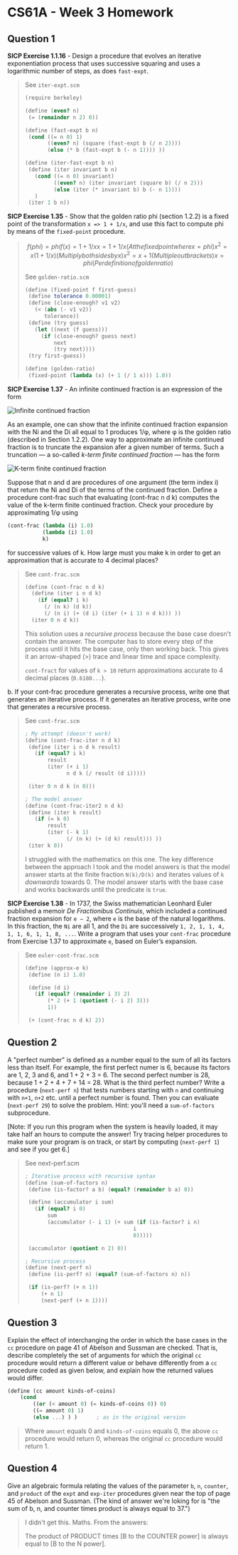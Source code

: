 # CS61A - Week 3 Homework

## Question 1

**SICP Exercise 1.1.16** - Design a procedure that evolves an iterative exponentiation process that uses successive squaring and uses a logarithmic number of steps, as does `fast-expt`.

> See `iter-expt.scm`
>
> ```scheme
> (require berkeley)
>
> (define (even? n)
>  (= (remainder n 2) 0))
>
> (define (fast-expt b n)
>  (cond ((= n 0) 1)
>        ((even? n) (square (fast-expt b (/ n 2))))
>        (else (* b (fast-expt b (- n 1)))) ))
>
> (define (iter-fast-expt b n)
>  (define (iter invariant b n)
>    (cond ((= n 0) invariant)
>          ((even? n) (iter invariant (square b) (/ n 2)))
>          (else (iter (* invariant b) b (- n 1))))
>    )
>  (iter 1 b n))
> ```

**SICP Exercise 1.35** - Show that the golden ratio phi (section 1.2.2) is a fixed point of the transformation `x => 1 + 1/x`, and use this fact to compute phi by means of the `fixed-point` procedure.

> ```math
> f(phi) = phi
> f(x) = 1 + 1/x
> x = 1 + 1/x          (At the fixed point where x = phi)
> x^2 = x(1 + 1/x)     (Multiply both sides by x)
> x^2 = x + 1          (Multiple out brackets)
> x = phi              (Per definition of golden ratio)
> ```
>
> See `golden-ratio.scm`
>
> ```scheme
> (define (fixed-point f first-guess)
>  (define tolerance 0.00001)
>  (define (close-enough? v1 v2)
>    (< (abs (- v1 v2))
>       tolerance))
>  (define (try guess)
>    (let ((next (f guess)))
>      (if (close-enough? guess next)
>          next
>          (try next))))
>  (try first-guess))
>
> (define (golden-ratio)
>  (fixed-point (lambda (x) (+ 1 (/ 1 x))) 1.0))
> ```

**SICP Exercise 1.37** - An infinite continued fraction is an expression of the form

![Infinite continued fraction](images/2021-01-29-14-56-59.png)

As an example, one can show that the infinite continued fraction expansion with the Ni and the Di all equal to 1 produces 1/φ, where φ is the golden ratio (described in Section 1.2.2). One way to approximate an infinite continued fraction is to truncate the expansion afer a given number of terms. Such a truncation — a so-called _k-term finite continued fraction_ — has the form

![K-term finite continued fraction](images/2021-01-29-14-57-48.png)

Suppose that n and d are procedures of one argument (the term index i) that return the Ni and Di of the terms of the continued fraction. Define a procedure cont-frac such that evaluating (cont-frac n d k) computes the value of the k-term finite continued fraction. Check your procedure by approximating 1/φ using

```scheme
(cont-frac (lambda (i) 1.0)
           (lambda (i) 1.0)
           k)
```

for successive values of k. How large must you make k in order to get an approximation that is accurate to 4 decimal places?

> See `cont-frac.scm`
>
> ```scheme
> (define (cont-frac n d k)
>   (define (iter i n d k)
>     (if (equal? i k)
>       (/ (n k) (d k))
>       (/ (n i) (+ (d i) (iter (+ i 1) n d k))) ))
>   (iter 0 n d k))
> ```
>
> This solution uses a _recursive process_ because the base case doesn't contain the answer. The computer has to store every step of the process until it hits the base case, only then working back. This gives it an arrow-shaped (>) trace and linear time and space complexity.
>
> `cont-fract` for values of `k > 10` return approximations accurate to 4 decimal places (`0.6180...`).

b. If your cont-frac procedure generates a recursive process, write one that generates an iterative process. If it generates an iterative process, write one that generates a recursive process.

> See `cont-frac.scm`
>
> ```scheme
> ; My attempt (doesn't work)
> (define (cont-frac-iter n d k)
>  (define (iter i n d k result)
>    (if (equal? i k)
>        result
>        (iter (+ i 1)
>              n d k (/ result (d i)))))
>
>  (iter 0 n d k (n 0)))
>
> ; The model answer
> (define (cont-frac-iter2 n d k)
>  (define (iter k result)
>    (if (= k 0)
>        result
>        (iter (- k 1)
>              (/ (n k) (+ (d k) result))) ))
>  (iter k 0))
> ```
>
> I struggled with the mathematics on this one. The key difference between the approach I took and the model answers is that the model answer starts at the finite fraction `N(k)/D(k)` and iterates values of `k` _downwards_ towards 0. The model answer starts with the base case and works backwards until the predicate is `true`.

**SICP Exercise 1.38** - In 1737, the Swiss mathematician Leonhard Euler published a memoir _De Fractionibus Continuis_, which included a continued fraction expansion for `e − 2`, where `e` is the base of the natural logarithms. In this fraction, the `Ni` are all 1, and the `Di` are successively `1, 2, 1, 1, 4, 1, 1, 6, 1, 1, 8, ...`. Write a program that uses your `cont-frac` procedure from Exercise 1.37 to approximate `e`, based on Euler’s expansion.

> See `euler-cont-frac.scm`
>
> ```scheme
> (define (approx-e k)
>  (define (n i) 1.0)
>
>  (define (d i)
>    (if (equal? (remainder i 3) 2)
>        (* 2 (+ 1 (quotient (- i 2) 3)))
>        1))
>
>  (+ (cont-frac n d k) 2))
> ```

## Question 2

A "perfect number" is defined as a number equal to the sum of all its factors less than itself. For example, the first perfect numer is 6, because its factors are 1, 2, 3 and 6, and 1 + 2 + 3 = 6. The second perfect number is 28, because 1 + 2 + 4 + 7 + 14 = 28. What is the third perfect number? Write a procedure (`next-perf n`) that tests numbers starting with `n` and continuing with `n+1`, `n+2` etc. until a perfect number is found. Then you can evaluate (`next-perf 29`) to solve the problem. Hint: you'll need a `sum-of-factors` subprocedure.

[Note: If you run this program when the system is heavily loaded, it may take half an hours to compute the answer! Try tracing helper procedures to make sure your program is on track, or start by computing (`next-perf 1`) and see if you get 6.]

> See next-perf.scm
>
> ```scheme
> ; Iterative process with recursive syntax
> (define (sum-of-factors n)
>  (define (is-factor? a b) (equal? (remainder b a) 0))
>
>  (define (accumulator i sum)
>    (if (equal? i 0)
>        sum
>        (accumulator (- i 1) (+ sum (if (is-factor? i n)
>                                   i
>                                   0)))))
>
>  (accumulator (quotient n 2) 0))
>
> ; Recursive process
> (define (next-perf n)
>  (define (is-perf? n) (equal? (sum-of-factors n) n))
>
>  (if (is-perf? (+ n 1))
>      (+ n 1)
>      (next-perf (+ n 1))))
> ```

## Question 3

Explain the effect of interchanging the order in which the base cases in the `cc` procedure on page 41 of Abelson and Sussman are checked. That is, describe completely the set of arguments for which the original `cc` procedure would return a different value or behave differently from a `cc` procedure coded as given below, and explain how the returned values would differ.

```scheme
(define (cc amount kinds-of-coins)
    (cond
        ((or (< amount 0) (= kinds-of-coins 0)) 0)
        ((= amount 0) 1)
        (else ...) ) )      ; as in the original version
```

> Where `amount` equals 0 and `kinds-of-coins` equals 0, the above `cc` procedure would return 0, whereas the original `cc` procedure would return 1.

## Question 4

Give an algebraic formula relating the values of the parameter `b`, `n`, `counter`, and `product` of the `expt` and `exp-iter` procedures given near the top of page 45 of Abelson and Sussman. (The kind of answer we're loking for is "the sum of b, n, and counter times product is always equal to 37.")

> I didn't get this. Maths. From the answers:
>
> The product of PRODUCT times [B to the COUNTER power] is always equal to [B to the N power].
